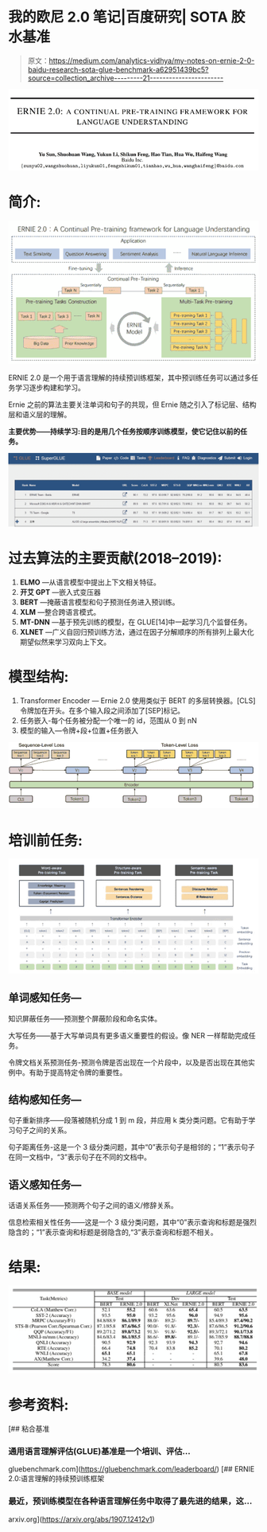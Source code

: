 # 我的欧尼 2.0 笔记|百度研究| SOTA 胶水基准

> 原文：<https://medium.com/analytics-vidhya/my-notes-on-ernie-2-0-baidu-research-sota-glue-benchmark-a62951439bc5?source=collection_archive---------21----------------------->

![](img/7015813d3086f1883770e28966016e97.png)

# 简介:

![](img/ee164c49409a8fda2b7605f1f8fb8a3c.png)

ERNIE 2.0 是一个用于语言理解的持续预训练框架，其中预训练任务可以通过多任务学习逐步构建和学习。

Ernie 之前的算法主要关注单词和句子的共现，但 Ernie 随之引入了标记层、结构层和语义层的理解。

**主要优势——持续学习:目的是用几个任务按顺序训练模型，使它记住以前的任务。**

![](img/9252a04aec625adee6ea6d1c521cabbe.png)

# 过去算法的主要贡献(2018–2019):

1.  **ELMO** —从语言模型中提出上下文相关特征。
2.  **开艾 GPT** —嵌入式变压器
3.  **BERT** —掩蔽语言模型和句子预测任务进入预训练。
4.  **XLM** —整合跨语言模式。
5.  **MT-DNN** —基于预先训练的模型，在 GLUE[14]中一起学习几个监督任务。
6.  **XLNET** —广义自回归预训练方法，通过在因子分解顺序的所有排列上最大化期望似然来学习双向上下文。

# 模型结构:

1.  Transformer Encoder — Ernie 2.0 使用类似于 BERT 的多层转换器。[CLS]令牌加在开头。在多个输入段之间添加了[SEP]标记。
2.  任务嵌入-每个任务被分配一个唯一的 id，范围从 0 到 nN
3.  模型的输入—令牌+段+位置+任务嵌入

![](img/6a4a0e88ef08c0e332c25dc4f8d6dac7.png)

# 培训前任务:

![](img/79a7874ded7cd6430cb788cfedb61607.png)

## 单词感知任务—

知识屏蔽任务——预测整个屏蔽阶段和命名实体。

大写任务——基于大写单词具有更多语义重要性的假设。像 NER 一样帮助完成任务。

令牌文档关系预测任务-预测令牌是否出现在一个片段中，以及是否出现在其他实例中。有助于提高特定令牌的重要性。

## 结构感知任务—

句子重新排序——段落被随机分成 1 到 m 段，并应用 k 类分类问题。它有助于学习句子之间的关系。

句子距离任务-这是一个 3 级分类问题，其中“0”表示句子是相邻的；“1”表示句子在同一文档中，“3”表示句子在不同的文档中。

## 语义感知任务—

话语关系任务——预测两个句子之间的语义/修辞关系。

信息检索相关性任务——这是一个 3 级分类问题，其中“0”表示查询和标题是强烈隐含的；“1”表示查询和标题是弱隐含的,“3”表示查询和标题不相关。

# 结果:

![](img/e21b6922ccca74b7e83e74df71d06a96.png)

# 参考资料:

[](https://gluebenchmark.com/leaderboard/) [## 粘合基准

### 通用语言理解评估(GLUE)基准是一个培训、评估…

gluebenchmark.com](https://gluebenchmark.com/leaderboard/)  [## ERNIE 2.0:语言理解的持续预训练框架

### 最近，预训练模型在各种语言理解任务中取得了最先进的结果，这…

arxiv.org](https://arxiv.org/abs/1907.12412v1)